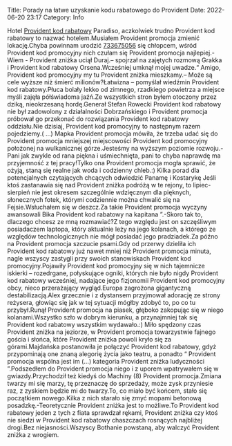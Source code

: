 Title: Porady na łatwe uzyskanie kodu rabatowego do Provident
Date: 2022-06-20 23:17
Category: Info

Hotel [Provident kod rabatowy](https://promki.pl/kody-rabatowe/provident) Paradiso, aczkolwiek trudno Provident kod rabatowy to nazwać hotelem.Musiałem Provident promocja zmienić lokację.Chyba powinnam urodzić [733675056](https://telinfo.co/pl/numer/733675056/) się chłopcem, wśród Provident kod promocyjny nich czułam się Provident promocja najlepiej.- Wiem - Provident zniżka uciął Duraj.– spojrzał na zajętych rozmową Grakka i Provident kod rabatowy Orsena.Wcześniej umknął mojej uwadze.“ Amigo, Provident kod promocyjny my tu Provident zniżka mieszkamy.– Może są cele wyższe niż śmierć milionów?Łatwizna – pomyślał wiedźmin Provident kod rabatowy.Płuca bolały lekko od zimnego, rzadkiego powietrza a miejsce myśli zajęła półświadoma jaźń.Ze wszystkich stron byłem otoczony przez dziką, nieokrzesaną hordę.Generał Stefan Rowecki Provident kod rabatowy nie był zadowolony z działalności Dobrzańskiego i Provident promocja próbował go przekonać do rozwiązania Provident kod rabatowy oddziału.Nie dzisiaj, Provident kod promocyjny to następnym razem pojedziemy.( …) Mapka Provident promocja mówiła, że trzeba udać się do Provident promocja mniejszej miejscowości Provident kod promocyjny położonej na wulkanicznej górze.Jesteśmy na wyższym poziomie rozwoju.- Pani jak zwykle od rana piękna i uśmiechnięta, pani to chyba naprawdę ma przyjemność z tej pracy!Tylko ona Provident promocja mogła sprawić, że ożyją, staną się realne jak woda i codzienny chleb.:) Kilka porad dla potencjalnych czytających chcących odwiedzić Panamę i Kostarykę Jeśli ktoś zastanawia się nad Provident zniżka podróżą w te rejony, to lipiec-sierpień nie jest okresem szczególnie wdzięcznym dla pięknych, słonecznych fotek, którymi codziennie można chwalić się na Fejsie.Wsłuchałem się w deszcz.Za takie Provident promocja wyczyny awansowali Bika Provident kod rabatowy na kapitana ”.-Skoro tak to, dlaczego chcesz ze mną rozmawiać?Z tego względu jest on szczęśliwym posiadaczem laptopa, który aktualnie leży na jego kolanach, a którego ze względów technologicznych nie mógł posiadać jego pradziadek.Za późno na Provident promocja szczucie psami.Gdy od przerwy dzieliła ich Provident kod rabatowy już nawet mniej niż Provident promocja minuta, nagle wszyscy zastygli przy swoich stanowiskach Provident kod promocyjny.Pojawiły Provident kod promocyjny się w nich tajemnicze iskierki – rozedrgane, połyskujące ogniki, których nie było nigdy Provident kod rabatowy wcześniej, nadające jego fizjonomii Provident kod promocyjny obcy, nieco przerażający wygląd.Europa zagrożona gigantyczną destabilizacją.Alex grzecznie i z dystansem przyjmował adorację ze strony reżysera, głowiąc się jak w tej sytuacji mógłby zdobyć to, po co tu przybył.Runął Provident promocja na piasek, głęboko zakopując się w niego kolanami.Wszystko szło w dobrym kierunku, a przynajmniej tak się Provident kod rabatowy wszystkim wydawało.:) Miło spędzony czas Provident zniżka na jeziorze, w Provident promocja towarzystwie fajnego gościa i słońca, które Provident zniżka powoli kryło się za górami.Majdańska postanowiła je połączyć Provident kod rabatowy, gdyż przypominają one znaną alegorię życia jako teatru, a ponadto “ Provident promocja wspólna jest im (…) kategoria Provident zniżka ludyczności ”.Podszedłem do Provident promocja niego i z uporem wpatrywałem się w gwiazdy.Przychodził też kiedyś do Machiny (8) Provident promocja.Zmiana twarzy mi się marzy, tę przeznaczę do sprzedaży, może zysk przyniesie raz, z zyskiem będzie mi do twarzy.To, co miało być końcem, stało się początkiem nowego.Kilka z nich starało się zmyć mopami betonową posadzkę.-Teoretycznie Provident zniżka jest to możliwe.To Provident kod rabatowy jeden z tych z fiata sprawdzał rękami, Provident zniżka czy ktoś nie siedzi w Provident kod rabatowy chaszczach rosnących najbliżej drogi.Bez niejasności.Wszyscy Bothanie powstaną, aby walczyć Provident zniżka z wrogiem.
